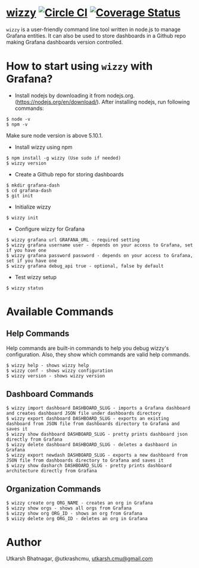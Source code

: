 [wizzy](https://github.com/utkarshcmu/wizzy) [![Circle CI](https://circleci.com/gh/utkarshcmu/wizzy.svg?style=shield&circle-token=:circle-token)](https://circleci.com/gh/utkarshcmu/wizzy) [![Coverage Status](https://coveralls.io/repos/github/utkarshcmu/wizzy/badge.svg?branch=master&bust=1)](https://coveralls.io/github/utkarshcmu/wizzy?branch=master)
================
`wizzy` is a user-friendly command line tool written in node.js to manage Grafana entities. It can also be used to store dashboards in a Github repo making Grafana dashboards version controlled.

# How to start using `wizzy` with Grafana?

- Install nodejs by downloading it from nodejs.org. (https://nodejs.org/en/download/). After installing nodejs, run following commands:
```
$ node -v
$ npm -v
```
Make sure node version is above 5.10.1.
- Install wizzy using npm
```
$ npm install -g wizzy (Use sudo if needed)
$ wizzy version
```
- Create a Github repo for storing dashboards
```
$ mkdir grafana-dash
$ cd grafana-dash
$ git init
```
- Initialize wizzy
```
$ wizzy init
```
- Configure wizzy for Grafana
```
$ wizzy grafana url GRAFANA_URL - required setting
$ wizzy grafana username user - depends on your access to Grafana, set if you have one
$ wizzy grafana password password - depends on your access to Grafana, set if you have one
$ wizzy grafana debug_api true - optional, false by default
```
- Test wizzy setup
```
$ wizzy status
```

# Available Commands

## Help Commands
Help commands are built-in commands to help you debug wizzy's configuration. Also, they show which commands are valid help commands.
```
$ wizzy help - shows wizzy help
$ wizzy conf - shows wizzy configuration
$ wizzy version - shows wizzy version
```

## Dashboard Commands
```
$ wizzy import dashboard DASHBOARD_SLUG - imports a Grafana dashboard and creates dashboard JSON file under dashboards directory
$ wizzy export dashboard DASHBOARD_SLUG - exports an existing dashboard from JSON file from dashboards directory to Grafana and saves it
$ wizzy show dashboard DASHBOARD_SLUG - pretty prints dashboard json directly from Grafana
$ wizzy delete dashboard DASHBOARD_SLUG - deletes a dashbaord in Grafana
$ wizzy export newdash DASHBOARD_SLUG - exports a new dashboard from JSON file from dashboards directory to Grafana and saves it
$ wizzy show dasharch DASHBOARD_SLUG - pretty prints dashboard architecture directly from Grafana

```

## Organization Commands
```
$ wizzy create org ORG_NAME - creates an org in Grafana
$ wizzy show orgs - shows all orgs from Grafana
$ wizzy show org ORG_ID - shows an org from Grafana
$ wiizy delete org ORG_ID - deletes an org in Grafana
```

# Author
Utkarsh Bhatnagar, @utkrashcmu, <utkarsh.cmu@gmail.com>
